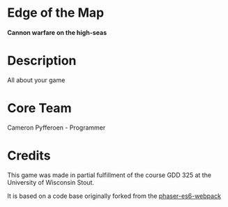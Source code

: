 # Edge of the Map
#### Cannon warfare on the high-seas

# Description
All about your game

# Core Team
Cameron Pyfferoen - Programmer

# Credits
This game was made in partial fulfillment of the course GDD 325 at the University of Wisconsin Stout.

It is based on a code base originally forked from the [phaser-es6-webpack](https://github.com/lean/phaser-es6-webpack)